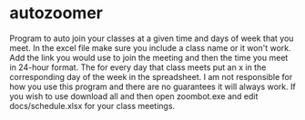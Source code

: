 # autozoomer
Program to auto join your classes at a given time and days of week that you meet.
In the excel file make sure you include a class name or it won't work. Add the link you
would use to join the meeting and then the time you meet in 24-hour format. The for every day that class 
meets put an x in the corresponding day of the week in the spreadsheet. I am not responsible for how you use this program and there are no guarantees it will always work. If you wish to use download all and then open zoombot.exe and edit docs/schedule.xlsx for your class meetings. 
